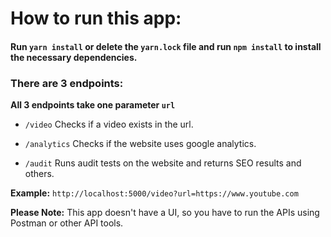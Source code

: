 # How to run this app:

#### Run `yarn install` or delete the `yarn.lock` file and run `npm install` to install the necessary dependencies.

### There are 3 endpoints:

**All 3 endpoints take one parameter `url`**

* `/video` Checks if a video exists in the url.

* `/analytics` Checks if the website uses google analytics.

* `/audit` Runs audit tests on the website and returns SEO results and others.

**Example:** `http://localhost:5000/video?url=https://www.youtube.com` 

**Please Note:** This app doesn't have a UI, so you have to run the APIs using Postman or other API tools.


